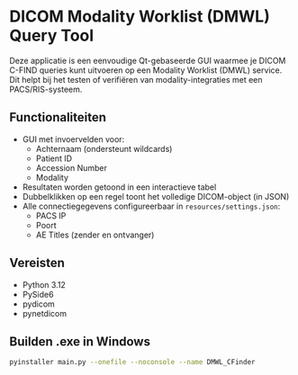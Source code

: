 # DICOM Modality Worklist (DMWL) Query Tool

Deze applicatie is een eenvoudige Qt-gebaseerde GUI waarmee je DICOM C-FIND queries kunt uitvoeren op een Modality Worklist (DMWL) service. Dit helpt bij het testen of verifiëren van modality-integraties met een PACS/RIS-systeem.

## Functionaliteiten

- GUI met invoervelden voor:
  - Achternaam (ondersteunt wildcards)
  - Patient ID
  - Accession Number
  - Modality
- Resultaten worden getoond in een interactieve tabel
- Dubbelklikken op een regel toont het volledige DICOM-object (in JSON)
- Alle connectiegegevens configureerbaar in `resources/settings.json`:
  - PACS IP
  - Poort
  - AE Titles (zender en ontvanger)

## Vereisten

- Python 3.12
- PySide6
- pydicom
- pynetdicom

## Builden .exe in Windows

```bash
pyinstaller main.py --onefile --noconsole --name DMWL_CFinder
